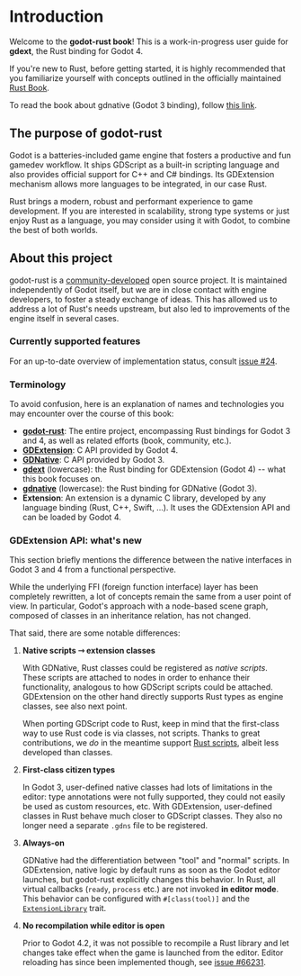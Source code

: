 <!--
  ~ Copyright (c) godot-rust; Bromeon and contributors.
  ~ This Source Code Form is subject to the terms of the Mozilla Public
  ~ License, v. 2.0. If a copy of the MPL was not distributed with this
  ~ file, You can obtain one at https://mozilla.org/MPL/2.0/.
-->

# Introduction

Welcome to the **godot-rust book**! This is a work-in-progress user guide for **gdext**, the Rust binding for Godot 4.

If you're new to Rust, before getting started, it is highly recommended that you familiarize yourself with concepts outlined in the officially
maintained [Rust Book](https://doc.rust-lang.org/book/).

To read the book about gdnative (Godot 3 binding), follow [this link](../gdnative-book).


## The purpose of godot-rust

Godot is a batteries-included game engine that fosters a productive and fun gamedev workflow. It ships GDScript as a built-in scripting
language and also provides official support for C++ and C# bindings. Its GDExtension mechanism allows more languages to be integrated,
in our case Rust.

Rust brings a modern, robust and performant experience to game development. If you are interested in scalability, strong type systems or
just enjoy Rust as a language, you may consider using it with Godot, to combine the best of both worlds.


## About this project

godot-rust is a [community-developed][github-contributors] open source project. It is maintained independently of Godot itself, but we are in
close contact with engine developers, to foster a steady exchange of ideas. This has allowed us to address a lot of Rust's needs upstream, but
also led to improvements of the engine itself in several cases.


### Currently supported features

For an up-to-date overview of implementation status, consult [issue #24][features].


### Terminology

To avoid confusion, here is an explanation of names and technologies you may encounter over the course of this book:

- [**godot-rust**][ref-godot-rust]: The entire project, encompassing Rust bindings for Godot 3 and 4,
  as well as related efforts (book, community, etc.).
- [**GDExtension**][ref-godot-gdext]: C API provided by Godot 4.
- [**GDNative**][ref-godot-gdnative]: C API provided by Godot 3.
- [**gdext**][github-gdext] (lowercase): the Rust binding for GDExtension (Godot 4) -- what this book focuses on.
- [**gdnative**][github-gdnative] (lowercase): the Rust binding for GDNative (Godot 3).
- **Extension**: An extension is a dynamic C library, developed by any language binding (Rust, C++, Swift, ...). It uses the GDExtension API and can
  be loaded by Godot 4.


### GDExtension API: what's new

This section briefly mentions the difference between the native interfaces in Godot 3 and 4 from a functional perspective.

While the underlying FFI (foreign function interface) layer has been completely rewritten, a lot of concepts remain the same from a user point of
view. In particular, Godot's approach with a node-based scene graph, composed of classes in an inheritance relation, has not changed.

That said, there are some notable differences:

1. **Native scripts ⇾ extension classes**

   With GDNative, Rust classes could be registered as _native scripts_. These scripts are attached to nodes in order to enhance
   their functionality, analogous to how GDScript scripts could be attached. GDExtension on the other hand directly supports Rust types
   as engine classes, see also next point.

   When porting GDScript code to Rust, keep in mind that the first-class way to use Rust code is via classes, not scripts. Thanks to
   great contributions, we _do_ in the meantime support [Rust scripts][api-obj-script], albeit less developed than classes.

2. **First-class citizen types**

   In Godot 3, user-defined native classes had lots of limitations in the editor: type annotations were not fully supported, they could
   not easily be used as custom resources, etc. With GDExtension, user-defined classes in Rust behave much closer to GDScript classes.
   They also no longer need a separate `.gdns` file to be registered.

3. **Always-on**

   GDNative had the differentiation between "tool" and "normal" scripts. In GDExtension, native logic by default runs as soon as the Godot editor
   launches, but godot-rust explicitly changes this behavior. In Rust, all virtual callbacks (`ready`, `process` etc.) are not invoked
   **in editor mode**. This behavior can be configured with `#[class(tool)]` and the [`ExtensionLibrary`][extension-library-doc] trait.

4. **No recompilation while editor is open**

   Prior to Godot 4.2, it was not possible to recompile a Rust library and let changes take effect when the game is launched from the editor.
   Editor reloading has since been implemented though, see [issue #66231].


[features]: https://github.com/godot-rust/gdextension/issues/24
[issue #66231]: https://github.com/godotengine/godot/issues/66231
[extension-library-doc]: https://godot-rust.github.io/docs/gdext/master/godot/init/trait.ExtensionLibrary.html#method.editor_run_behavior

[api-obj-script]: https://godot-rust.github.io/docs/gdext/master/godot/obj/script/index.html
[github-contributors]: https://github.com/godot-rust/gdext/graphs/contributors
[github-gdext]: https://github.com/godot-rust/gdext
[github-gdnative]: https://github.com/godot-rust/gdnative
[ref-godot-gdext]: https://docs.godotengine.org/en/stable/tutorials/scripting/gdextension/what_is_gdextension.html
[ref-godot-gdnative]: https://docs.godotengine.org/en/3.5/tutorials/scripting/gdnative/what_is_gdnative.html
[ref-godot-rust]: https://godot-rust.github.io/
